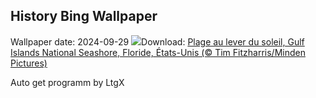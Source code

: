 ## History Bing Wallpaper
Wallpaper date: 2024-09-29
![](https://www.bing.com/th?id=OHR.FloridaSeashore_FR-CA6560650769_UHD.jpg&w=1000)Download: [Plage au lever du soleil, Gulf Islands National Seashore, Floride, États-Unis (© Tim Fitzharris/Minden Pictures)](https://www.bing.com/th?id=OHR.FloridaSeashore_FR-CA6560650769_UHD.jpg)

Auto get programm by LtgX
